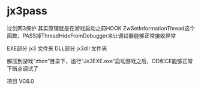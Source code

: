 # jx3pass
过剑网3保护
其实原理就是在游戏启动之前HOOK  ZwSetInformationThread这个函数，PASS掉ThreadHideFromDebugger来让调试器能够正常接收异常 
 
EXE部分 jx3 文件夹
DLL部分 jx3dll 文件夹

解压到游戏“zhcn”目录下，运行“Jx3EXE.exe”启动游戏之后，OD和CE能够正常下断点调试了 

项目 VC6.0
